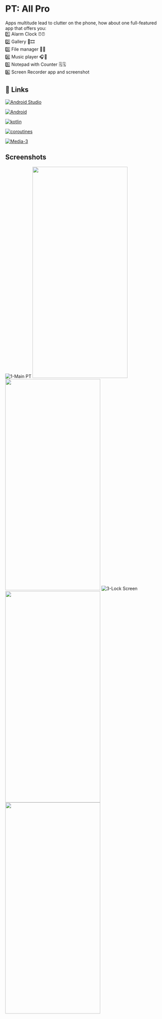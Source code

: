 # PT: All Pro

Apps multitude lead to clutter on the phone, how about one full-featured app that offers you:  
1️⃣ Alarm Clock ⏰⏰  
2️⃣ Gallery 🌄🎞️  
3️⃣ File manager 📁📂  
4️⃣ Music player 🎧🎼  
5️⃣ Notepad with Counter 🗒️🗓️  
6️⃣ Screen Recorder app and screenshot  
## 🔗 Links
[![Android Studio](https://img.shields.io/badge/Android%20Studio-3DDC84?style=flat-square&logo=Android%20Studio&logoColor=white)](https://developer.android.com/studio?gclid=EAIaIQobChMI1qTfxqPBgAMVloZoCR2AtArWEAAYASAAEgJ0IPD_BwE&gclsrc=aw.ds)

[![Android](https://img.shields.io/badge/Android-3DDC84?style=flat-square&logo=android&logoColor=white)](https://developer.android.com/)

[![kotlin](https://img.shields.io/badge/kotlin-1DA1F2?style=for-the-badge&logo=kotlin&logoColor=white)](https://kotlinlang.org/docs/)

[![coroutines](https://img.shields.io/badge/coroutines-f21d96?style=for-the-badge&logo=kotlin&logoColor=white)](https://kotlinlang.org/docs/coroutines-overview.html)

[![Media-3](https://img.shields.io/badge/Media%203-44A833?style=for-the-badge&logoColor=white)](https://developer.android.com/jetpack/androidx/releases/media3)

## Screenshots

![1-Main PT](https://github.com/OmAr-Kader/PT-All-Pro/assets/137582672/d5430c78-273e-4fde-915e-fa35a395d836)
<img src="https://github.com/OmAr-Kader/PT-All-Pro/assets/137582672/9f4cd0bc-686d-4f35-bc0a-2920ba81e41a"  width="300" height="667"/>
<img src="https://github.com/OmAr-Kader/PT-All-Pro/assets/137582672/60f8958d-217b-4dbd-b464-1813b5d8fdf4"  width="300" height="667"/>
![3-Lock Screen](https://github.com/OmAr-Kader/PT-All-Pro/assets/137582672/db446609-1b88-44d2-9e2b-7fc828fca8b3)
<img src="https://github.com/OmAr-Kader/PT-All-Pro/assets/137582672/29b85cfc-679b-4e03-9014-a7dafca95b2f"  width="300" height="667"/>
<img src="https://github.com/OmAr-Kader/PT-All-Pro/assets/137582672/6e3eae8c-8efe-43e7-bdb5-e7a3c34137cb"  width="300" height="667"/>
